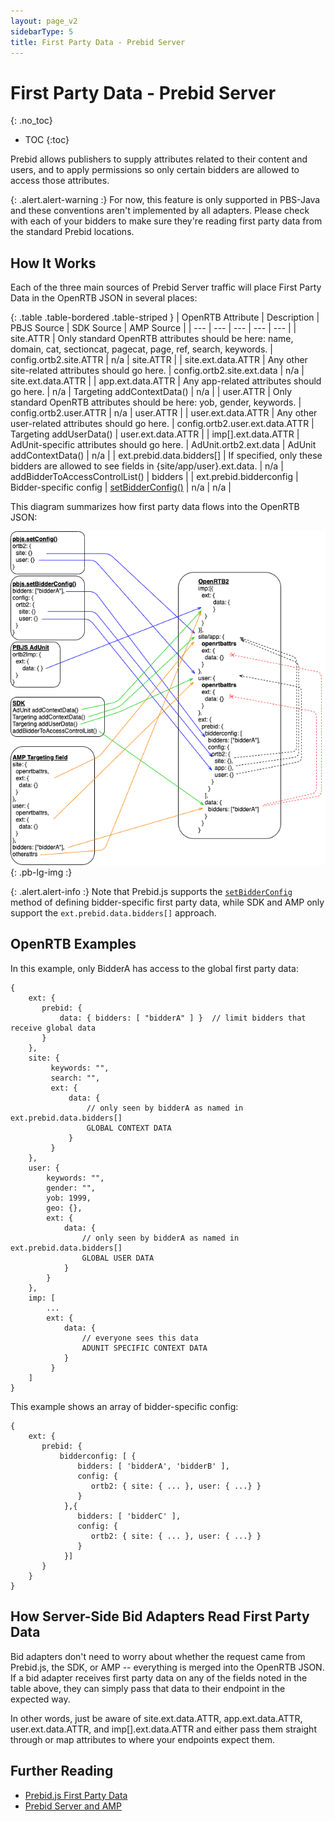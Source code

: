 ```yaml
---
layout: page_v2
sidebarType: 5
title: First Party Data - Prebid Server
---
```


# First Party Data - Prebid Server
{: .no_toc}

* TOC
{:toc}

Prebid allows publishers to supply attributes related to their content
and users, and to apply permissions so only certain bidders are allowed
to access those attributes.

{: .alert.alert-warning :}
For now, this feature is only supported in PBS-Java and these conventions aren't implemented by all adapters. Please
check with each of your bidders to make sure they're reading first
party data from the standard Prebid locations.

## How It Works

Each of the three main sources of Prebid Server traffic will place
First Party Data in the OpenRTB JSON in several places:

{: .table .table-bordered .table-striped }
| OpenRTB Attribute | Description | PBJS Source | SDK Source | AMP Source |
| --- | --- | --- | --- | --- |
| site.ATTR | Only standard OpenRTB attributes should be here: name, domain, cat, sectioncat, pagecat, page, ref, search, keywords. | config.ortb2.site.ATTR | n/a | site.ATTR |
| site.ext.data.ATTR | Any other site-related attributes should go here. | config.ortb2.site.ext.data | n/a | site.ext.data.ATTR |
| app.ext.data.ATTR | Any app-related attributes should go here. | n/a | Targeting addContextData() | n/a |
| user.ATTR | Only standard OpenRTB attributes should be here: yob, gender, keywords. | config.ortb2.user.ATTR | n/a | user.ATTR |
| user.ext.data.ATTR | Any other user-related attributes should go here. | config.ortb2.user.ext.data.ATTR | Targeting addUserData() | user.ext.data.ATTR |
| imp[].ext.data.ATTR | AdUnit-specific attributes should go here. | AdUnit.ortb2.ext.data | AdUnit addContextData() | n/a |
| ext.prebid.data.bidders[] | If specified, only these bidders are allowed to see fields in {site/app/user}.ext.data. | n/a | addBidderToAccessControlList() | bidders |
| ext.prebid.bidderconfig | Bidder-specific config | [setBidderConfig()](/dev-docs/publisher-api-reference.html#module_pbjs.setBidderConfig) | n/a | n/a |

This diagram summarizes how first party data flows into the OpenRTB JSON:

![First Party Data Summary](/assets/images/flowcharts/FirstPartyData-Detailed.png){: .pb-lg-img :}

{: .alert.alert-info :}
Note that Prebid.js supports the [`setBidderConfig`](/dev-docs/publisher-api-reference.html#module_pbjs.setBidderConfig) method of defining
bidder-specific first party data, while SDK and AMP only support the `ext.prebid.data.bidders[]` approach.

## OpenRTB Examples

In this example, only BidderA has access to the global first party data:
```
{
    ext: {
       prebid: {
           data: { bidders: [ "bidderA" ] }  // limit bidders that receive global data
       }
    },
    site: {
         keywords: "",
         search: "",
         ext: {
             data: {
                 // only seen by bidderA as named in ext.prebid.data.bidders[]
                 GLOBAL CONTEXT DATA
             }
         }
    },
    user: {
        keywords: "",
        gender: "",
        yob: 1999,
        geo: {},
        ext: {
            data: {
                // only seen by bidderA as named in ext.prebid.data.bidders[]
                GLOBAL USER DATA
            }  
        }
    },
    imp: [
        ...
        ext: {
            data: {
                // everyone sees this data
                ADUNIT SPECIFIC CONTEXT DATA
            }
         }
    ]
}
```

This example shows an array of bidder-specific config:
```
{
    ext: {
       prebid: {
           bidderconfig: [ {
               bidders: [ 'bidderA', 'bidderB' ],
               config: {
                  ortb2: { site: { ... }, user: { ...} }
               }
            },{
               bidders: [ 'bidderC' ],
               config: {
                  ortb2: { site: { ... }, user: { ...} }
               }
            }]
       }
    }
}
```

## How Server-Side Bid Adapters Read First Party Data

Bid adapters don't need to worry about whether the request came from
Prebid.js, the SDK, or AMP -- everything is merged into the OpenRTB JSON. If a bid adapter receives first party data on any of the fields noted in
the table above, they can simply pass that data to their endpoint in
the expected way.

In other words, just be aware of site.ext.data.ATTR, app.ext.data.ATTR, user.ext.data.ATTR,
and imp[].ext.data.ATTR and either pass them straight through or map
attributes to where your endpoints expect them.

## Further Reading

- [Prebid.js First Party Data](/features/firstPartyData.html)
- [Prebid Server and AMP](/prebid-server/use-cases/pbs-amp.html)
